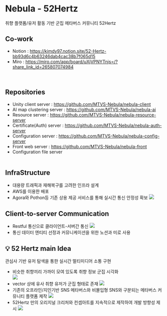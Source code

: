 Nebula - 52Hertz
=============
취향 플랫폼/유저 활동 기반 군집 메타버스 커뮤니티 52Hertz<br>

## Co-work
- Notion : https://kimdy97.notion.site/52-Hertz-bb93d6c4b63246dab4cac38b7f065d15
- Miro : https://miro.com/app/board/uXjVPNYTnjs=/?share_link_id=265807074984
<br>

## Repositories
- Unity client server : https://github.com/MTVS-Nebula/nebula-client
- AI map clustering server : https://github.com/MTVS-Nebula/nebula-ai
- Resource server : https://github.com/MTVS-Nebula/nebula-resource-server
- Certificate(Auth) server : https://github.com/MTVS-Nebula/nebula-auth-server
- Configuration server : https://github.com/MTVS-Nebula/nebula-config-server
- Front web server : https://github.com/MTVS-Nebula/nebula-front
- Configuration file server
<br><br>

## InfraStructure
- 대용량 트래픽과 재해복구를 고려한 인프라 설계
- AWS를 이용한 배포
- Agora와 Pothon등 기존 상용 제공 서비스를 통해 실시간 통신 안정성 확보
  ![](https://cdn.discordapp.com/attachments/1020207271692738623/1058674857069522964/image.png)

## Client-to-server Communication
- Restful 통신으로 클라이언트-서버간 통신
  ![](https://cdn.discordapp.com/attachments/1020207271692738623/1058676390557401130/image.png)
- 통신 데이터 엔티티 선정과 커뮤니케이션을 위한 노션과 미로 사용

## 💡 52 Hertz main Idea 
관심사 기반 유저 탐색을 통한 실시간 멀티미디어 소통 구현
- 비슷한 취향끼리 가까이 모여 있도록 취향 정보 군집 시각화 <br>
![](https://cdn.discordapp.com/attachments/1020207271692738623/1058671600137949194/image.png)
- vector 상에 유사 취향 유저가 군집 형태로 존재
![](https://cdn.discordapp.com/attachments/1020207271692738623/1058672363597729823/image.png)
- 기존의 오프라인/지인기반 SNS 메타버스와 비몰입형 SNS와 구분되는 메타버스 커뮤니티 플랫폼 제작
![](https://cdn.discordapp.com/attachments/1020207271692738623/1058672880457613322/image.png)
- 52Hertz 만의 오리지널 크리처와 컨셉아트를 지속적으로 제작하여 개발 방향성 제시
![](https://cdn.discordapp.com/attachments/1020207271692738623/1058673984184537168/image.png)
<br><br>

